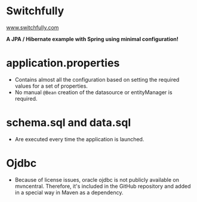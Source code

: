 # Switchfully

www.switchfully.com

**A JPA / Hibernate example with Spring using minimal configuration!**

# application.properties
- Contains almost all the configuration based on setting the required values for a set of properties.
- No manual `@Bean` creation of the datasource or entityManager is required.

# schema.sql and data.sql
- Are executed every time the application is launched.

# Ojdbc
- Because of license issues, oracle ojdbc is not publicly available on mvncentral. 
Therefore, it's included in the GitHub repository and added in a special way in Maven as a dependency.
